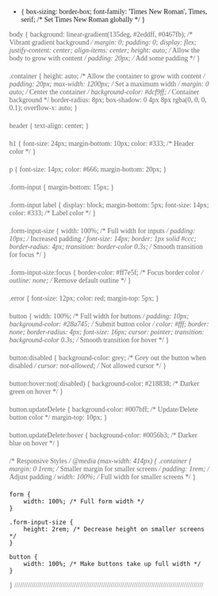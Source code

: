 * {
    box-sizing: border-box;
    font-family: 'Times New Roman', Times, serif; /* Set Times New Roman globally */
}

body {
    background: linear-gradient(135deg, #2eddff, #0467fb); /* Vibrant gradient background */
    margin: 0;
    padding: 0;
    display: flex;
    justify-content: center;
    align-items: center;
    height: auto; /* Allow the body to grow with content */
    padding: 20px; /* Add some padding */
}

.container {
    height: auto; /* Allow the container to grow with content */
    padding: 20px;
    max-width: 1200px; /* Set a maximum width */
    margin: 0 auto; /* Center the container */
    background-color: #dcf9ff; /* Container background */
    border-radius: 8px;
    box-shadow: 0 4px 8px rgba(0, 0, 0, 0.1);
    overflow-x: auto;
}


header {
    text-align: center;
}

h1 {
    font-size: 24px;
    margin-bottom: 10px;
    color: #333; /* Header color */
}

p {
    font-size: 14px;
    color: #666;
    margin-bottom: 20px;
}

.form-input {
    margin-bottom: 15px;
}

.form-input label {
    display: block;
    margin-bottom: 5px;
    font-size: 14px;
    color: #333; /* Label color */
}

.form-input-size {
    width: 100%; /* Full width for inputs */
    padding: 10px; /* Increased padding */
    font-size: 14px;
    border: 1px solid #ccc;
    border-radius: 4px;
    transition: border-color 0.3s; /* Smooth transition for focus */
}

.form-input-size:focus {
    border-color: #ff7e5f; /* Focus border color */
    outline: none; /* Remove default outline */
}

.error {
    font-size: 12px;
    color: red;
    margin-top: 5px;
}

button {
    width: 100%; /* Full width for buttons */
    padding: 10px;
    background-color: #28a745; /* Submit button color */
    color: #fff;
    border: none;
    border-radius: 4px;
    font-size: 16px;
    cursor: pointer;
    transition: background-color 0.3s; /* Smooth transition for hover */
}

button:disabled {
    background-color: grey; /* Grey out the button when disabled */
    cursor: not-allowed; /* Not allowed cursor */
}

button:hover:not(:disabled) {
    background-color: #218838; /* Darker green on hover */
}

button.updateDelete {
    background-color: #007bff; /* Update/Delete button color */
    margin-top: 10px;
}

button.updateDelete:hover {
    background-color: #0056b3; /* Darker blue on hover */
}

/* Responsive Styles */
@media (max-width: 414px) {
    .container {
        margin: 0 1rem; /* Smaller margin for smaller screens */
        padding: 1rem; /* Adjust padding */
        width: 100%; /* Full width for smaller screens */
    }

    form {
        width: 100%; /* Full form width */
    }

    .form-input-size {
        height: 2rem; /* Decrease height on smaller screens */
    }

    button {
        width: 100%; /* Make buttons take up full width */
    }
}
//////////////////////////////////////////////////////////////////////////////////////////////////
<!DOCTYPE html>
<html lang="en">
<head>
    <meta charset="UTF-8">
    <meta name="viewport" content="width=device-width, initial-scale=1.0">
    <title>CRUD Operations</title>
    <style>
        * {
            box-sizing: border-box;
            font-family: 'Times New Roman', Times, serif; /* Set Times New Roman globally */
        }

        body {
            background: linear-gradient(135deg, #2eddff, #0467fb); /* Vibrant gradient background */
            margin: 0;
            padding: 0;
            display: flex;
            justify-content: center;
            align-items: center;
            height: 100vh;
        }

        .container {
            max-width: 600px; /* Adjust maximum width for better readability */
            width: 100%; /* Full width for smaller screens */
            margin: 0 auto; /* Center the container */
            padding: 40px 20px; /* Padding */
            background-color: #dcf9ff; /* Container background */
            border-radius: 8px;
            box-shadow: 0 4px 8px rgba(0, 0, 0, 0.1);
        }

        header {
            text-align: center;
        }

        h1 {
            font-size: 24px;
            margin-bottom: 10px;
            color: #333; /* Header color */
        }

        p {
            font-size: 14px;
            color: #666;
            margin-bottom: 20px;
        }

        .form-input {
            margin-bottom: 15px;
        }

        .form-input label {
            display: block;
            margin-bottom: 5px;
            font-size: 14px;
            color: #333; /* Label color */
        }

        .form-input-size {
            width: 100%; /* Full width for inputs */
            padding: 10px; /* Increased padding */
            font-size: 14px;
            border: 1px solid #ccc;
            border-radius: 4px;
            transition: border-color 0.3s; /* Smooth transition for focus */
        }

        .form-input-size:focus {
            border-color: #ff7e5f; /* Focus border color */
            outline: none; /* Remove default outline */
        }

        .error {
            font-size: 12px;
            color: red;
            margin-top: 5px;
        }

        button {
            width: 100%; /* Full width for buttons */
            padding: 10px;
            background-color: #28a745; /* Submit button color */
            color: #fff;
            border: none;
            border-radius: 4px;
            font-size: 16px;
            cursor: pointer;
            transition: background-color 0.3s; /* Smooth transition for hover */
        }

        button:disabled {
            background-color: grey; /* Grey out the button when disabled */
            cursor: not-allowed; /* Not allowed cursor */
        }

        button:hover:not(:disabled) {
            background-color: #218838; /* Darker green on hover */
        }

        button.updateDelete {
            background-color: #007bff; /* Update/Delete button color */
            margin-top: 10px;
        }

        button.updateDelete:hover {
            background-color: #0056b3; /* Darker blue on hover */
        }

        /* Responsive Styles */
        @media (max-width: 414px) {
            .container {
                padding: 20px; /* Adjust padding */
            }

            .form-input-size {
                height: 2rem; /* Decrease height on smaller screens */
            }
        }
    </style>
</head>

<body>
    <div class="container">
        <header>
            <h1>Submit Your Details</h1>
        </header>

        <form id="userForm">
            <div class="form-input">
                <label for="firstname">First Name</label>
                <input type="text" id="firstname" name="firstname" placeholder="First Name" class="form-input-size" required autocomplete="given-name">
                <div class="error" id="firstnameError"></div>
            </div>

            <div class="form-input">
                <label for="lastname">Last Name</label>
                <input type="text" id="lastname" name="lastname" placeholder="Last Name" class="form-input-size" required autocomplete="family-name">
                <div class="error" id="lastnameError"></div>
            </div>

            <div class="form-input">
                <label for="email">Email Address</label>
                <input type="email" id="email" name="email" placeholder="Email Address" class="form-input-size" required autocomplete="email">
                <div class="error" id="emailError"></div>
            </div>

            <div class="form-input">
                <label for="countrycode">Country Code</label>
                <select id="countrycode" name="countrycode" class="form-input-size" required>
                    <option value="">Select Country Code</option>
                    <option value="+1">USA (+1)</option>
                    <option value="+91">India (+91)</option>
                    <option value="+44">UK (+44)</option>
                </select>
                <div class="error" id="countrycodeError"></div>
            </div>

            <div class="form-input">
                <label for="mobileno">Mobile No.</label>
                <input type="text" id="mobileno" name="mobileno" placeholder="Mobile No." class="form-input-size" required autocomplete="tel">
                <div class="error" id="mobilenoError"></div>
            </div>

            <div class="form-input terms-container">
                <label>
                <input type="checkbox" id="terms" name="terms"> I agree to the Terms & Conditions
                </label>
            </div>

            <div class="form-input">
                <button type="submit" class="submit" disabled id="submit">Submit Record</button>
                <button type="button" class="updateDelete">Update/Delete</button>
            </div>
        </form>

        <div id="responseMessage"></div>
    </div>

    <script src="https://cdnjs.cloudflare.com/ajax/libs/jquery/3.7.1/jquery.min.js"></script>
    <script>
        $(document).ready(function() {
            function validateForm() {
                const firstname = $('#firstname').val();
                const lastname = $('#lastname').val();
                const email = $('#email').val();
                const countrycode = $('#countrycode').val();
                const mobileno = $('#mobileno').val();
                const isTermsChecked = $('#terms').is(':checked');
                const emailValid = /^[^\s@]+@[^\s@]+\.[^\s@]+$/.test(email);
                const mobileValid = /^\d{10}$/.test(mobileno);

                // Reset error messages
                $(".error").text("");

                let isValid = true;

                if (!firstname) {
                    $("#firstnameError").text("* This field is required.");
                    isValid = false;
                }

                if (!lastname) {
                    $("#lastnameError").text("* This field is required.");
                    isValid = false;
                }

                if (!emailValid) {
                    $("#emailError").text("* Please enter a valid email address.");
                    isValid = false;
                }

                if (!countrycode) {
                    $("#countrycodeError").text("* Please select a country code.");
                    isValid = false;
                }

                if (!mobileValid) {
                    $("#mobilenoError").text("* Mobile number must contain exactly 10 digits.");
                    isValid = false;
                }

                if (!isTermsChecked) {
                    $("#mobilenoError").append("<br>* You must agree to the terms.");
                    isValid = false;
                }

                $("#submit").prop("disabled", !isValid);
            }

            // Enable/disable submit button based on form validity
            $("input, select").on("input change", validateForm);
            $("#terms").on("change", validateForm);

            $("#userForm").on("submit", function(event) {
                event.preventDefault();

                const firstname = $('#firstname').val();
                const lastname = $('#lastname').val();
                const email = $('#email').val();
                const countrycode = $('#countrycode').val();
                const mobileno = $('#mobileno').val();

                $.ajax({
                    type: "POST",
                    url: "https://mcsz6740-shssv34d-jxn10f-nm8.pub.sfmc-content.com/jn4ta43fo1r",
                    crossDomain: true,
                    dataType: 'text',
                    data: {
                        firstname: firstname,
                        lastname: lastname,
                        email: email,
                        countrycode: countrycode,
                        mobileno: mobileno
                    },
                    success: function(data) {
                        $("#responseMessage").html("<p>Record inserted successfully!</p>");
                        setTimeout(function() {
                            location.reload(); // Refresh the page after 3 seconds
                        }, 3000);
                    },
                    error: function(jqXHR, textStatus, errorThrown) {
                        $("#responseMessage").html("<p>Error: " + jqXHR.responseText + "</p>");
                    }
                });
            });

            $(".updateDelete").on("click", function () {
                window.location.href = "newform2.html"; // Update this URL as needed
            });
        });
    </script>
</body>
</html>
////////////////////////////////////////////////////////////////////////////////////////
<!DOCTYPE html>
<html lang="en">
<head>
    <meta charset="UTF-8">
    <meta name="viewport" content="width=device-width, initial-scale=1.0">
    <title>Fetch Records</title>
    <link rel="stylesheet" href="style.css">
    <script src="https://cdnjs.cloudflare.com/ajax/libs/jquery/3.7.1/jquery.min.js"></script>
    <style>
        * {
            box-sizing: border-box;
            font-family: 'Times New Roman', Times, serif; /* Global font */
        }

        body {
            background: linear-gradient(135deg, #2eddff, #0467fb); /* Vibrant gradient background */
            margin: 0;
            padding: 0;
            display: flex;
            justify-content: center;
            align-items: center;
            height: auto; /* Allow the body to grow with content */
            padding: 20px; /* Add some padding */
        }

        .container {
            height: auto; /* Allow the container to grow with content */
            padding: 20px;
            max-width: 1200px; /* Set a maximum width */
            margin: 0 auto; /* Center the container */
            background-color: #dcf9ff; /* Container background */
            border-radius: 8px;
            box-shadow: 0 4px 8px rgba(0, 0, 0, 0.1);
            overflow-x: auto;
            position: relative; /* Position relative for absolute positioning of the home link */
        }

        h1 {
            text-align: center;
            color: #333;
        }

        .search-bar {
            margin-bottom: 20px;
            text-align: center;
        }

        .search-bar input {
            padding: 10px;
            width: 80%; /* Width of the search input */
            max-width: 400px; /* Max width for larger screens */
            border: 1px solid #ccc;
            border-radius: 4px;
        }

        table {
            width: 100%; /* Full width */
            border-collapse: collapse; /* Merge table borders */
        }

        th, td {
            border: 1px solid #ddd; /* Add border to cells */
            padding: 8px; /* Cell padding */
            text-align: left; /* Align text to the left */
        }

        th {
            background-color: #f2f2f2; /* Header background color */
        }

        /* Home link style */
        .home-link {
            position: absolute;
            top: 20px;
            left: 20px;
            text-decoration: none;
            color: #007bff; /* Link color */
            font-size: 14px; /* Font size */
        }

        .home-link:hover {
            text-decoration: underline; /* Underline on hover */
        }

        /* Responsive design */
        @media (max-width: 600px) {
            table, thead, tbody, th, td, tr {
                display: block; /* Stack elements */
            }
            thead tr {
                position: absolute; /* Position header above content */
                top: -9999px; /* Hide it off-screen */
                left: -9999px; /* Hide it off-screen */
            }
            tr {
                margin: 0 0 1rem 0; /* Space between rows */
            }
            td {
                text-align: right; /* Align text to the right */
                padding-left: 50%; /* Space for labels */
                position: relative; /* Position for pseudo-elements */
            }
            td::before {
                content: attr(data-label); /* Use data-label for mobile */
                position: absolute; /* Position labels */
                left: 0;
                width: 50%; /* Space for labels */
                padding-left: 10px; /* Label padding */
                text-align: left; /* Align labels to the left */
                font-weight: bold; /* Bold labels */
            }
        }
    </style>
</head>
<body>
    <div class="container">
        <a href="file:///C:/Users/Nikhil.Thakur04/Documents/Code/newform.html" class="home-link">Home</a>
        <h1>Fetched Records</h1>

        <div class="search-bar">
            <input type="text" id="searchInput" placeholder="Search Records...">
        </div>

        <table id="recordsTable">
            <thead>
                <tr>
                    <th>First Name</th>
                    <th>Last Name</th>
                    <th>Email</th>
                    <th>Country Code</th>
                    <th>Mobile No.</th>
                    <th>Actions</th>
                </tr>
            </thead>
            <tbody>
                <!-- Fetched records will be appended here -->
            </tbody>
        </table>
    </div>

    <script>
        function fetchRecords() {
            $.ajax({
                type: "GET",
                url: "https://mcsz6740-shssv34d-jxn10f-nm8.pub.sfmc-content.com/fa4pew2hg1n",
                crossDomain: true,
                dataType: 'text',
                success: function (data) {
                    const tbody = $("#recordsTable tbody");
                    tbody.empty(); // Clear existing records

                    const totalCount = parseInt(data.split('totalCount={').pop().split('}')[0], 10);

                    if (totalCount > 0) {
                        for (let i = 1; i <= totalCount; i++) {
                            const firstname = data.split(`firstname${i}={`).pop().split('}')[0];
                            const lastname = data.split(`lastname${i}={`).pop().split('}')[0];
                            const email = data.split(`email${i}={`).pop().split('}')[0];
                            const countrycode = data.split(`countrycode${i}={`).pop().split('}')[0];
                            const mobileno = data.split(`mobileno${i}={`).pop().split('}')[0];

                            tbody.append(`
                                <tr>
                                    <td data-label="First Name">${firstname}</td>
                                    <td data-label="Last Name">${lastname}</td>
                                    <td data-label="Email">${email}</td>
                                    <td data-label="Country Code">${countrycode}</td>
                                    <td data-label="Mobile No.">${mobileno}</td>
                                    <td data-label="Actions">
                                        <button style="color: white; background-color: red;" class="delete" data-id="${email}">Delete</button> 
                                        <button class="update" data-record='${JSON.stringify({firstname, lastname, email, countrycode, mobileno})}'>Update</button>
                                    </td>
                                </tr>
                            `);
                        }
                    } else {
                        tbody.append("<tr><td colspan='6'>No records found.</td></tr>");
                    }
                },
                error: function (jqXHR, textStatus, errorThrown) {
                    $("#recordsTable tbody").html(`<tr><td colspan='6'>Error fetching records: ${textStatus} - ${errorThrown}</td></tr>`);
                }
            });
        }

        $(document).ready(function() {
            fetchRecords();

            // Search functionality
            $("#searchInput").on("keyup", function() {
                const value = $(this).val().toLowerCase();
                $("#recordsTable tbody tr").filter(function() {
                    $(this).toggle($(this).text().toLowerCase().indexOf(value) > -1);
                });
            });

            $(document).on("click", ".delete", function() {
                const id = $(this).data("id");
                $.ajax({
                    type: "POST",
                    url: "https://mcsz6740-shssv34d-jxn10f-nm8.pub.sfmc-content.com/p4ci0uooeed",
                    crossDomain: true,
                    dataType: 'text',
                    data: { email: id },
                    success: function() {
                        setTimeout(fetchRecords, 100); // Refresh records after 0.1 second
                    },
                    error: function() {
                        alert("Error deleting record.");
                    }
                });
            });

            $(document).on("click", ".update", function() {
                const record = $(this).data("record");
                updateRecord(record);
            });
        });

        function updateRecord(record) {
            const { firstname, lastname, email, countrycode, mobileno } = record;
            const url = `file:///C:/Users/Nikhil.Thakur04/Documents/Code/newform3.html?firstname=${encodeURIComponent(firstname)}&lastname=${encodeURIComponent(lastname)}&email=${encodeURIComponent(email)}&countrycode=${encodeURIComponent(countrycode)}&mobileno=${encodeURIComponent(mobileno)}`;
            window.location.href = url;
        }
    </script>
</body>
</html>
////////////////////////////////////////////////////////////////////////////////
<!DOCTYPE html>
<html lang="en">
<head>
    <meta charset="UTF-8">
    <meta name="viewport" content="width=device-width, initial-scale=1.0">
    <link rel="stylesheet" href="style.css">
    <script src="https://cdnjs.cloudflare.com/ajax/libs/jquery/3.7.1/jquery.min.js"></script>
    <title>Update Your Details</title>
    <style>
        * {
            box-sizing: border-box;
            font-family: 'Times New Roman', Times, serif; /* Global font */
        }

        body {
            background: linear-gradient(135deg, #2eddff, #0467fb); /* Vibrant gradient background */
            margin: 0;
            padding: 0;
            display: flex;
            justify-content: center;
            align-items: center;
            height: auto; /* Allow the body to grow with content */
            padding: 20px; /* Add some padding */
        }

        .container {
            height: auto; /* Allow the container to grow with content */
            padding: 20px;
            max-width: 600px; /* Set a maximum width */
            margin: 0 auto; /* Center the container */
            background-color: #dcf9ff; /* Container background */
            border-radius: 8px;
            box-shadow: 0 4px 8px rgba(0, 0, 0, 0.1);
            position: relative; /* Position relative for absolute positioning of links */
        }

        h1 {
            text-align: center;
            color: #333;
        }

        /* Home and Fetch Records link styles */
        .home-link, .fetch-records-link {
            position: absolute;
            top: 20px;
            text-decoration: none;
            color: #007bff; /* Link color */
            font-size: 14px; /* Font size */
        }

        .home-link {
            left: 20px; /* Position for Home link */
        }

        .fetch-records-link {
            right: 20px; /* Position for Fetch Records link */
        }

        .home-link:hover, .fetch-records-link:hover {
            text-decoration: underline; /* Underline on hover */
        }

        /* Form input styles */
        .form-input {
            margin-bottom: 15px;
        }

        .form-input-size {
            width: 100%;
            padding: 10px;
            border: 1px solid #ccc;
            border-radius: 4px;
        }

        .error {
            color: red;
            font-size: 12px;
        }

        .submit {
            background-color: #007bff;
            color: white;
            border: none;
            padding: 10px 15px;
            border-radius: 4px;
            cursor: pointer;
        }

        .submit:disabled {
            background-color: #ccc; /* Disable button style */
        }
    </style>
</head>
<body>
    <div class="container">
        <a href="file:///C:/Users/Nikhil.Thakur04/Documents/Code/newform.html" class="home-link">Home</a>
        <a href="file:///C:/Users/Nikhil.Thakur04/Documents/Code/newform2.html" class="fetch-records-link">Fetch Records</a>
        <header>
            <h1>Update Your Details</h1>
            <p>Please fill in the form below to update your details.</p>
        </header>
        <form id="updateForm">
            <div class="form-input">
                <label for="firstname">First Name</label>
                <input type="text" id="firstname" name="firstname" placeholder="First Name" required class="form-input-size">
                <div class="error" id="firstnameError"></div>
            </div>

            <div class="form-input">
                <label for="lastname">Last Name</label>
                <input type="text" id="lastname" name="lastname" placeholder="Last Name" required class="form-input-size">
                <div class="error" id="lastnameError"></div>
            </div>

            <div class="form-input">
                <label for="email">Email Address</label>
                <input type="email" id="email" name="email" placeholder="Email Address" required disabled class="form-input-size">
                <div class="error" id="emailError"></div>
            </div>

            <div class="form-input">
                <label for="countrycode">Country Code</label>
                <select id="countrycode" name="countrycode" required class="form-input-size">
                    <option value="">Select Country Code</option>
                    <option value="+1">USA (+1)</option>
                    <option value="+91">India (+91)</option>
                    <option value="+44">UK (+44)</option>
                </select>
                <div class="error" id="countrycodeError"></div>
            </div>

            <div class="form-input">
                <label for="mobileno">Mobile No.</label>
                <input type="text" id="mobileno" name="mobileno" placeholder="Mobile No." required class="form-input-size">
                <div class="error" id="mobilenoError"></div>
            </div>

            <div class="form-input">
                <label>
                    <input type="checkbox" id="terms" name="terms"> I agree to the Terms & Conditions
                </label>
                <div class="error" id="termsError"></div>
            </div>

            <div class="form-input">
                <button type="submit" id="submit" class="submit" disabled>Update Record</button>
            </div>
        </form>
        <div id="responseMessage"></div>
    </div>

    <script>
        $(document).ready(function() {
            const urlParams = new URLSearchParams(window.location.search);

            // Extract values from URL parameters
            const firstname = urlParams.get('firstname');
            const lastname = urlParams.get('lastname');
            const email = urlParams.get('email');
            const countrycode = urlParams.get('countrycode');
            const mobileno = urlParams.get('mobileno');

            // Pre-fill the form fields if values are present
            if (firstname) $('#firstname').val(firstname);
            if (lastname) $('#lastname').val(lastname);
            if (email) $('#email').val(email);
            if (countrycode) $('#countrycode').val(countrycode);
            if (mobileno) $('#mobileno').val(mobileno);

            // Form validation function
            function validateForm() {
                let isValid = true;
                const firstname = $('#firstname').val();
                const lastname = $('#lastname').val();
                const email = $('#email').val();
                const countrycode = $('#countrycode').val();
                const mobileno = $('#mobileno').val();
                const isTermsChecked = $('#terms').is(":checked");

                // Clear previous error messages
                $(".error").text("");

                // Simple validation checks
                if (!firstname) {
                    $("#firstnameError").text("* This field is required.");
                    isValid = false;
                }

                if (!lastname) {
                    $("#lastnameError").text("* This field is required.");
                    isValid = false;
                }

                const emailRegex = /^[^\s@]+@[^\s@]+\.[^\s@]+$/;
                if (!email || !emailRegex.test(email)) {
                    $("#emailError").text("* Please enter a valid email address.");
                    isValid = false;
                }

                if (!countrycode) {
                    $("#countrycodeError").text("* Please select a country code.");
                    isValid = false;
                }

                if (!/^\d{10}$/.test(mobileno)) {
                    $("#mobilenoError").text("* Mobile number must contain exactly 10 digits.");
                    isValid = false;
                }

                if (!isTermsChecked) {
                    $("#termsError").text("* You must agree to the terms.");
                    isValid = false;
                }

                $("#submit").prop("disabled", !isValid);
            }

            // Enable/disable submit button based on form validity
            $("input, select").on("input change", validateForm);
            $("#terms").on("change", validateForm);

            $("#updateForm").on("submit", function(event) {
                event.preventDefault();

                const updatedData = {
                    firstname: $('#firstname').val(),
                    lastname: $('#lastname').val(),
                    email: $('#email').val(),
                    countrycode: $('#countrycode').val(),
                    mobileno: $('#mobileno').val()
                };

                // AJAX call to submit the updated data
                $.ajax({
                    type: "POST",
                    url: "https://mcsz6740-shssv34d-jxn10f-nm8.pub.sfmc-content.com/sioy3rl2fa2",
                    data: updatedData,
                    crossDomain: true,
                    dataType: 'text',
                    success: function(response) {
                        $("#responseMessage").html("<p>Record updated successfully!</p>");
                         setTimeout(function() {
                        window.location.href = "file:///C:/Users/Nikhil.Thakur04/Documents/Code/newform.html";
                    }, 3000); // 3000 milliseconds = 3 seconds
                    },
                    error: function(jqXHR, textStatus, errorThrown) {
                        $("#responseMessage").html("<p>Error: " + textStatus + " - " + errorThrown + "</p>");
                    }
                });
            });
        });
    </script>
</body>
</html>
